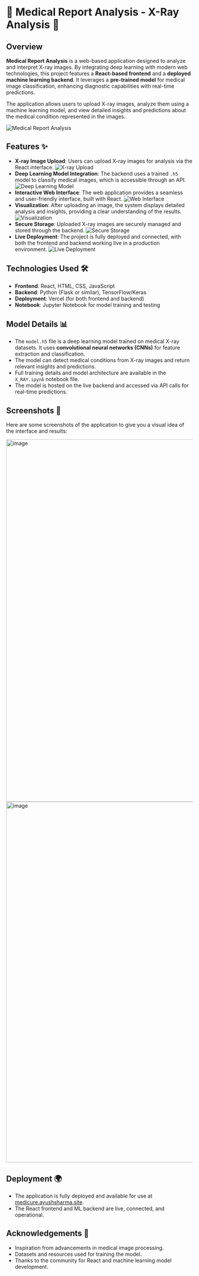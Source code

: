 # 🏥 **Medical Report Analysis - X-Ray Analysis** 🩻

## Overview

**Medical Report Analysis** is a web-based application designed to analyze and interpret X-ray images. By integrating deep learning with modern web technologies, this project features a **React-based frontend** and a **deployed machine learning backend**. It leverages a **pre-trained model** for medical image classification, enhancing diagnostic capabilities with real-time predictions.

The application allows users to upload X-ray images, analyze them using a machine learning model, and view detailed insights and predictions about the medical condition represented in the images.

![Medical Report Analysis](public/overview-image.png)

## Features ✨

* **X-ray Image Upload**: Users can upload X-ray images for analysis via the React interface.
  ![X-ray Upload](public/xray-upload.png)
* **Deep Learning Model Integration**: The backend uses a trained `.h5` model to classify medical images, which is accessible through an API.
  ![Deep Learning Model](public/model-integration.png)
* **Interactive Web Interface**: The web application provides a seamless and user-friendly interface, built with React.
  ![Web Interface](public/web-interface.png)
* **Visualization**: After uploading an image, the system displays detailed analysis and insights, providing a clear understanding of the results.
  ![Visualization](public/visualization.png)
* **Secure Storage**: Uploaded X-ray images are securely managed and stored through the backend.
  ![Secure Storage](public/secure-storage.png)
* **Live Deployment**: The project is fully deployed and connected, with both the frontend and backend working live in a production environment.
  ![Live Deployment](public/live-deployment.png)

## Technologies Used 🛠️

* **Frontend**: React, HTML, CSS, JavaScript
* **Backend**: Python (Flask or similar), TensorFlow/Keras
* **Deployment**: Vercel (for both frontend and backend)
* **Notebook**: Jupyter Notebook for model training and testing

## Model Details 📊

* The `model.h5` file is a deep learning model trained on medical X-ray datasets. It uses **convolutional neural networks (CNNs)** for feature extraction and classification.
* The model can detect medical conditions from X-ray images and return relevant insights and predictions.
* Full training details and model architecture are available in the `X_RAY.ipynb` notebook file.
* The model is hosted on the live backend and accessed via API calls for real-time predictions.

## Screenshots 📸

Here are some screenshots of the application to give you a visual idea of the interface and results:

<img width="1919" height="977" alt="image" src="https://github.com/user-attachments/assets/ef6c0300-9c2d-4c71-82f6-54a568e6e98a" />

<img width="1919" height="972" alt="image" src="https://github.com/user-attachments/assets/e01b9c95-3176-4f8a-b289-c2f0e27473ac" />

## Deployment 🌍

* The application is fully deployed and available for use at [medicure.ayushsharma.site](https://medicure.ayushsharma.site/).
* The React frontend and ML backend are live, connected, and operational.

## Acknowledgements 🙏

* Inspiration from advancements in medical image processing.
* Datasets and resources used for training the model.
* Thanks to the community for React and machine learning model development.
